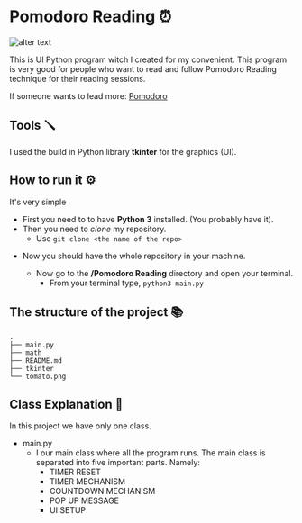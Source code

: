 # Pomodoro Reading ⏰

![alter text](https://github.com/sifisKoen/Pi-Playground/blob/main/ReadMe%20images/PomodoroReadingIMG.png)

This is UI Python program witch I created for my convenient. This program is very good for people who want to read and follow Pomodoro Reading technique for their reading sessions.

If someone wants to lead more: [Pomodoro](pomodorlink)

## Tools 🪛

I used the build in Python library **tkinter** for the graphics (UI).

## How to run it ⚙️

It's very simple

- First you need to to have **Python 3** installed. (You probably have it).
- Then you need to _clone_ my repository.
  - Use `git clone <the name of the repo>`

* Now you should have the whole repository in your machine.

  - Now go to the **/Pomodoro Reading** directory and open your terminal.
    - From your terminal type, `python3 main.py`

## The structure of the project 📚

    .
    ├── main.py
    ├── math
    ├── README.md
    ├── tkinter
    └── tomato.png

## Class Explanation 📖

In this project we have only one class.

- main.py
  - I our main class where all the program runs. The main class is separated into five important parts. Namely:
    - TIMER RESET
    - TIMER MECHANISM
    - COUNTDOWN MECHANISM
    - POP UP MESSAGE
    - UI SETUP

[pomodorlink]: https://en.wikipedia.org/wiki/Pomodoro_Technique
